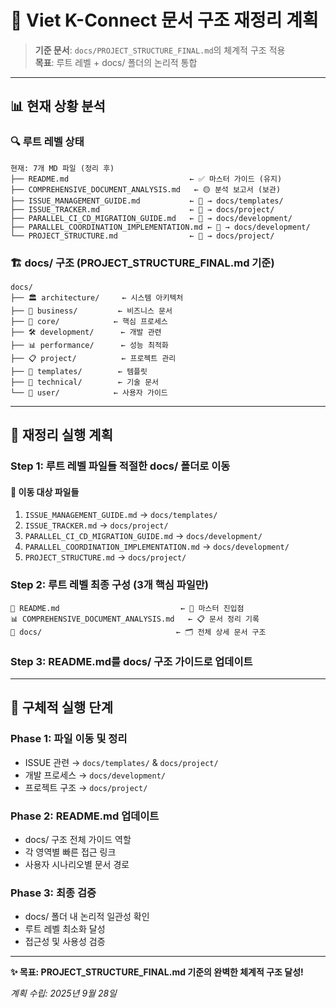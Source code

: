 # 🎯 Viet K-Connect 문서 구조 재정리 계획

> **기준 문서**: `docs/PROJECT_STRUCTURE_FINAL.md`의 체계적 구조 적용  
> **목표**: 루트 레벨 + docs/ 폴더의 논리적 통합

---

## 📊 **현재 상황 분석**

### 🔍 **루트 레벨 상태** 
```
현재: 7개 MD 파일 (정리 후)
├── README.md                           ← ✅ 마스터 가이드 (유지)
├── COMPREHENSIVE_DOCUMENT_ANALYSIS.md   ← 🟡 분석 보고서 (보관)
├── ISSUE_MANAGEMENT_GUIDE.md           ← 🔄 → docs/templates/
├── ISSUE_TRACKER.md                    ← 🔄 → docs/project/
├── PARALLEL_CI_CD_MIGRATION_GUIDE.md   ← 🔄 → docs/development/
├── PARALLEL_COORDINATION_IMPLEMENTATION.md ← 🔄 → docs/development/
└── PROJECT_STRUCTURE.md                ← 🔄 → docs/project/
```

### 🏗️ **docs/ 구조 (PROJECT_STRUCTURE_FINAL.md 기준)**
```
docs/
├── 🏛️ architecture/     ← 시스템 아키텍처
├── 💼 business/         ← 비즈니스 문서  
├── 🎯 core/            ← 핵심 프로세스
├── 🛠️ development/      ← 개발 관련
├── 📊 performance/      ← 성능 최적화
├── 📋 project/          ← 프로젝트 관리
├── 📝 templates/        ← 템플릿
├── 🎨 technical/        ← 기술 문서
└── 👥 user/            ← 사용자 가이드
```

---

## 🎯 **재정리 실행 계획**

### **Step 1: 루트 레벨 파일들 적절한 docs/ 폴더로 이동**

#### 🔄 **이동 대상 파일들**
1. `ISSUE_MANAGEMENT_GUIDE.md` → `docs/templates/`
2. `ISSUE_TRACKER.md` → `docs/project/`  
3. `PARALLEL_CI_CD_MIGRATION_GUIDE.md` → `docs/development/`
4. `PARALLEL_COORDINATION_IMPLEMENTATION.md` → `docs/development/`
5. `PROJECT_STRUCTURE.md` → `docs/project/`

### **Step 2: 루트 레벨 최종 구성 (3개 핵심 파일만)**
```
📖 README.md                           ← 🎯 마스터 진입점
📊 COMPREHENSIVE_DOCUMENT_ANALYSIS.md   ← 📋 문서 정리 기록
📁 docs/                              ← 🗂️ 전체 상세 문서 구조
```

### **Step 3: README.md를 docs/ 구조 가이드로 업데이트**

---

## 🚀 **구체적 실행 단계**

### **Phase 1: 파일 이동 및 정리**
- ISSUE 관련 → `docs/templates/` & `docs/project/`
- 개발 프로세스 → `docs/development/` 
- 프로젝트 구조 → `docs/project/`

### **Phase 2: README.md 업데이트**  
- docs/ 구조 전체 가이드 역할
- 각 영역별 빠른 접근 링크
- 사용자 시나리오별 문서 경로

### **Phase 3: 최종 검증**
- docs/ 폴더 내 논리적 일관성 확인
- 루트 레벨 최소화 달성
- 접근성 및 사용성 검증

---

**✨ 목표: PROJECT_STRUCTURE_FINAL.md 기준의 완벽한 체계적 구조 달성!**

*계획 수립: 2025년 9월 28일*